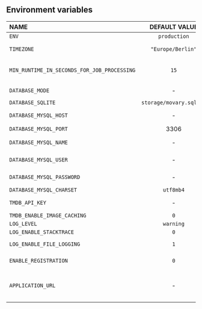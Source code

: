 ## Environment variables

| NAME                                        |      DEFAULT VALUE      | INFO                                                                    |
|:--------------------------------------------|:-----------------------:|:------------------------------------------------------------------------|
| `ENV`                                       |      `production`       |                                                                         |
| `TIMEZONE`                                  |    `"Europe/Berlin"`    | Supported timezones [here](https://www.php.net/manual/en/timezones.php) |
| `MIN_RUNTIME_IN_SECONDS_FOR_JOB_PROCESSING` |          `15`           | Minimum time between job processings                                    |
| `DATABASE_MODE`                             |            -            | **Required** `sqlite` or `mysql`                                        |
| `DATABASE_SQLITE`                           | `storage/movary.sqlite` |                                                                         |
| `DATABASE_MYSQL_HOST`                       |            -            | Required when mode is `mysql`                                           |
| `DATABASE_MYSQL_PORT`                       |          3306           |                                                                         |
| `DATABASE_MYSQL_NAME`                       |            -            | Required when mode is `mysql`                                           |
| `DATABASE_MYSQL_USER`                       |            -            | Required when mode is `mysql`                                           |
| `DATABASE_MYSQL_PASSWORD`                   |            -            | Required when mode is `mysql`                                           |
| `DATABASE_MYSQL_CHARSET`                    |        `utf8mb4`        |                                                                         |
| `TMDB_API_KEY`                              |            -            | **Required** (get key [here](https://www.themoviedb.org/settings/api))  |
| `TMDB_ENABLE_IMAGE_CACHING`                 |           `0`           |                                                                         |
| `LOG_LEVEL`                                 |        `warning`        |                                                                         |
| `LOG_ENABLE_STACKTRACE`                     |           `0`           |                                                                         |
| `LOG_ENABLE_FILE_LOGGING`                   |           `1`           | Log directory is at `storage/logs`                                      |
| `ENABLE_REGISTRATION`                       |           `0`           | Enables public user registration                                        |
| `APPLICATION_URL`                           |            -            | Public base url of the application (e.g. `htttp://localhost`)           |
